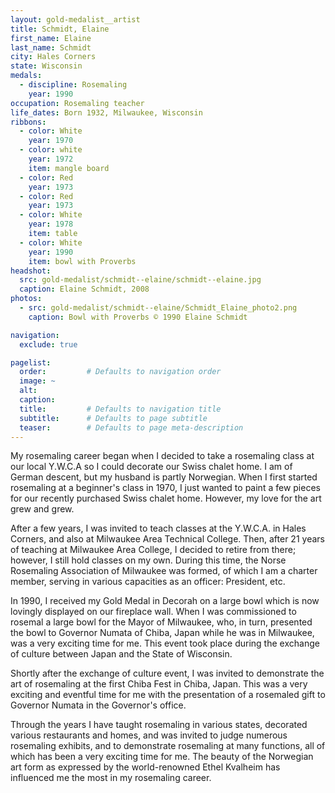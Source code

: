 ```yaml
---
layout: gold-medalist__artist
title: Schmidt, Elaine
first_name: Elaine
last_name: Schmidt
city: Hales Corners
state: Wisconsin
medals: 
  - discipline: Rosemaling
    year: 1990
occupation: Rosemaling teacher
life_dates: Born 1932, Milwaukee, Wisconsin
ribbons:
  - color: White
    year: 1970
  - color: white
    year: 1972
    item: mangle board
  - color: Red
    year: 1973
  - color: Red
    year: 1973
  - color: White
    year: 1978
    item: table
  - color: White
    year: 1990
    item: bowl with Proverbs
headshot:
  src: gold-medalist/schmidt--elaine/schmidt--elaine.jpg
  caption: Elaine Schmidt, 2008
photos:
  - src: gold-medalist/schmidt--elaine/Schmidt_Elaine_photo2.png
    caption: Bowl with Proverbs © 1990 Elaine Schmidt

navigation:
  exclude: true

pagelist:
  order:         # Defaults to navigation order  
  image: ~
  alt:
  caption:
  title:         # Defaults to navigation title
  subtitle:      # Defaults to page subtitle
  teaser:        # Defaults to page meta-description  
---
```

My rosemaling career began when I decided to take a rosemaling class at our local Y.W.C.A so I could decorate our Swiss chalet home.  I am of German descent, but my husband is partly Norwegian.  When I first started rosemaling at a beginner's class in 1970, I just wanted to paint a few pieces for our recently purchased Swiss chalet home.  However, my love for the art grew and grew.

After a few years, I was invited to teach classes at the Y.W.C.A. in Hales Corners, and also at Milwaukee Area Technical College.  Then, after 21 years of teaching at Milwaukee Area College, I decided to retire from there; however, I still hold classes on my own.  During this time, the Norse Rosemaling Association of Milwaukee was formed, of which I am a charter member, serving in various capacities as an officer: President, etc.

In 1990, I received my Gold Medal in Decorah on a large bowl which is now lovingly displayed on our fireplace wall.  When I was commissioned to rosemal a large bowl for the Mayor of Milwaukee, who, in turn, presented the bowl to Governor Numata of Chiba, Japan while he was in Milwaukee, was a very exciting time for me.  This event took place during the exchange of culture between Japan and the State of Wisconsin.

Shortly after the exchange of culture event, I was invited to demonstrate the art of rosemaling at the first Chiba Fest in Chiba, Japan.  This was a very exciting and eventful time for me with the presentation of a rosemaled gift to Governor Numata in the Governor's office.

Through the years I have taught rosemaling in various states, decorated various restaurants and homes, and was invited to judge numerous rosemaling exhibits, and to demonstrate rosemaling at many functions, all of which has been a very exciting time for me.  The beauty of the Norwegian art form as expressed by the world-renowned Ethel Kvalheim has influenced me the most in my rosemaling career.
